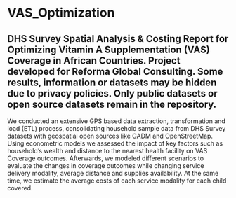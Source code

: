 # VAS_Optimization
DHS Survey Spatial Analysis & Costing Report for Optimizing Vitamin A Supplementation (VAS) Coverage in African Countries.
 Project developed for Reforma Global Consulting. 
 Some results, information or datasets may be hidden due to privacy policies. Only public datasets or open source datasets remain in the repository.
-----------------------------------------------------------------------------------------------------------------------------------------------
We conducted an extensive GPS based data extraction, transformation and load (ETL) process, consolidating household sample data from DHS Survey datasets with geospatial open sources like GADM and OpenStreetMap. Using econometric models we assessed the impact of key factors such as household’s wealth and distance to the nearest health facility on VAS Coverage outcomes. Afterwards, we modeled different scenarios to evaluate the changes in coverage outcomes while changing service delivery modality, average distance and supplies availability. At the same time, we estimate the average costs of each service modality for each child covered.
